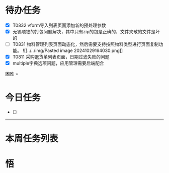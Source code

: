 # 待办任务
- [x] T0832 vform导入列表页面添加新的预处理参数
- [x] 无锡顺铉的打包问题解决，其中只有zip的包是正确的，文件夹散的文件是坏的
- [ ] T0831 物料管理列表页面动态化，然后需要支持按照物料类型进行页面复制功能。
![[../../img/Pasted image 20241029164030.png]]
- [x] T0811 采购退货单列表页面，日期过滤失败的问题
- [x] multiple字典选项问题，应用管理需要后端配合

困难
⭐

# 今日任务
- [ ] 




------
# 本周任务列表



# 悟